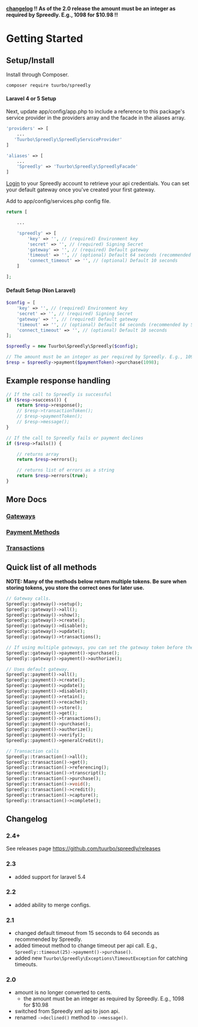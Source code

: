 **[changelog](#changelog) !! As of the 2.0 release the amount must be an integer as required by Spreedly. E.g., 1098 for $10.98 !!**

# Getting Started

## Setup/Install

Install through Composer.
```
composer require tuurbo/spreedly
```

#### Laravel 4 or 5 Setup

Next, update app/config/app.php to include a reference to this package's service provider in the providers array and the facade in the aliases array.

```php
'providers' => [
    ...
   'Tuurbo\Spreedly\SpreedlyServiceProvider'
]

'aliases' => [
    ...
    'Spreedly' => 'Tuurbo\Spreedly\SpreedlyFacade'
]
```

[Login](https://spreedly.com) to your Spreedly account to retrieve your api credentials. You can set your default gateway once you've created your first gateway.

Add to app/config/services.php config file.
```php
return [

    ...

    'spreedly' => [
        'key' => '', // (required) Environment key
        'secret' => '', // (required) Signing Secret
        'gateway' => '', // (required) Default gateway
        'timeout' => '', // (optional) Default 64 seconds (recommended by Spreedly)
        'connect_timeout' => '', // (optional) Default 10 seconds
    ]

];
```

#### Default Setup (Non Laravel)

```php
$config = [
    'key' => '', // (required) Environment key
    'secret' => '', // (required) Signing Secret
    'gateway' => '', // (required) Default gateway
    'timeout' => '', // (optional) Default 64 seconds (recommended by Spreedly)
    'connect_timeout' => '', // (optional) Default 10 seconds
];

$spreedly = new Tuurbo\Spreedly\Spreedly($config);

// The amount must be an integer as per required by Spreedly. E.g., 1098 for $10.98.
$resp = $spreedly->payment($paymentToken)->purchase(1098);
```

## Example response handling

```php
// If the call to Spreedly is successful
if ($resp->success()) {
    return $resp->response();
    // $resp->transactionToken();
    // $resp->paymentToken();
    // $resp->message();
}

// If the call to Spreedly fails or payment declines
if ($resp->fails()) {

    // returns array
    return $resp->errors();

    // returns list of errors as a string
    return $resp->errors(true);
}
```

## More Docs

### [Gateways](docs/gateways.md)

### [Payment Methods](docs/payment-methods.md)

### [Transactions](docs/transactions.md)

## Quick list of all methods

**NOTE: Many of the methods below return multiple tokens. Be sure when storing tokens, you store the correct ones for later use.**

```php
// Gateway calls.
Spreedly::gateway()->setup();
Spreedly::gateway()->all();
Spreedly::gateway()->show();
Spreedly::gateway()->create();
Spreedly::gateway()->disable();
Spreedly::gateway()->update();
Spreedly::gateway()->transactions();

// If using multiple gateways, you can set the gateway token before the payment call.
Spreedly::gateway()->payment()->purchase();
Spreedly::gateway()->payment()->authorize();

// Uses default gateway.
Spreedly::payment()->all();
Spreedly::payment()->create();
Spreedly::payment()->update();
Spreedly::payment()->disable();
Spreedly::payment()->retain();
Spreedly::payment()->recache();
Spreedly::payment()->store();
Spreedly::payment()->get();
Spreedly::payment()->transactions();
Spreedly::payment()->purchase();
Spreedly::payment()->authorize();
Spreedly::payment()->verify();
Spreedly::payment()->generalCredit();

// Transaction calls
Spreedly::transaction()->all();
Spreedly::transaction()->get();
Spreedly::transaction()->referencing();
Spreedly::transaction()->transcript();
Spreedly::transaction()->purchase();
Spreedly::transaction()->void();
Spreedly::transaction()->credit();
Spreedly::transaction()->capture();
Spreedly::transaction()->complete();
```

## Changelog

### 2.4+
See releases page https://github.com/tuurbo/spreedly/releases

### 2.3
- added support for laravel 5.4

### 2.2
- added ability to merge configs.

### 2.1
- changed default timeout from 15 seconds to 64 seconds as recommended by Spreedly.
- added timeout method to change timeout per api call. E.g., ```Spreedly::timeout(25)->payment()->purchase()```.
- added new ```Tuurbo\Spreedly\Exceptions\TimeoutException``` for catching timeouts.

### 2.0
- amount is no longer converted to cents.
    - the amount must be an integer as required by Spreedly. E.g., 1098 for $10.98
- switched from Spreedly xml api to json api.
- renamed ```->declined()``` method to ```->message()```.
